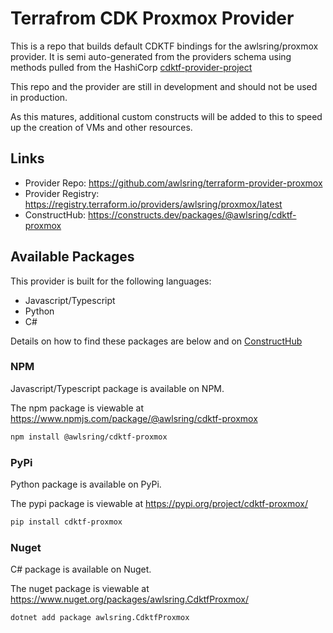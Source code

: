 # Terrafrom CDK Proxmox Provider

This is a repo that builds default CDKTF bindings for the awlsring/proxmox provider. It is semi auto-generated from the providers schema using methods pulled from the HashiCorp [cdktf-provider-project](https://github.com/cdktf/cdktf-provider-project)

This repo and the provider are still in development and should not be used in production.

As this matures, additional custom constructs will be added to this to speed up the creation of VMs and other resources.

## Links

* Provider Repo: https://github.com/awlsring/terraform-provider-proxmox
* Provider Registry: https://registry.terraform.io/providers/awlsring/proxmox/latest
* ConstructHub: https://constructs.dev/packages/@awlsring/cdktf-proxmox

## Available Packages

This provider is built for the following languages:

* Javascript/Typescript
* Python
* C#

Details on how to find these packages are below and on [ConstructHub](https://constructs.dev/packages/@awlsring/cdktf-proxmox)

### NPM

Javascript/Typescript package is available on NPM.

The npm package is viewable at https://www.npmjs.com/package/@awlsring/cdktf-proxmox

```bash
npm install @awlsring/cdktf-proxmox
```

### PyPi

Python package is available on PyPi.

The pypi package is viewable at https://pypi.org/project/cdktf-proxmox/

```bash
pip install cdktf-proxmox
```

### Nuget

C# package is available on Nuget.

The nuget package is viewable at https://www.nuget.org/packages/awlsring.CdktfProxmox/

```bash
dotnet add package awlsring.CdktfProxmox
```
